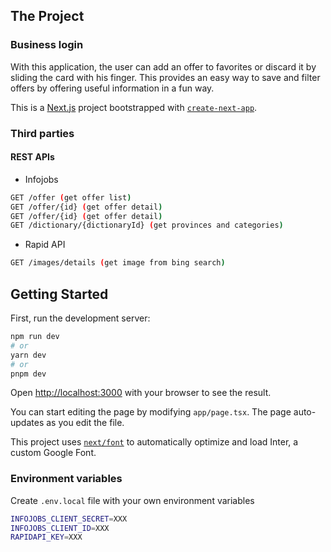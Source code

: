 ## The Project

### Business login

With this application, the user can add an offer to favorites or discard it by sliding the card with his finger. This provides an easy way to save and filter offers by offering useful information in a fun way.

This is a [Next.js](https://nextjs.org/) project bootstrapped with [`create-next-app`](https://github.com/vercel/next.js/tree/canary/packages/create-next-app).

### Third parties

#### REST APIs

- Infojobs

```bash
GET /offer (get offer list)
GET /offer/{id} (get offer detail)
GET /offer/{id} (get offer detail)
GET /dictionary/{dictionaryId} (get provinces and categories)
```

- Rapid API

```bash
GET /images/details (get image from bing search)

```

## Getting Started

First, run the development server:

```bash
npm run dev
# or
yarn dev
# or
pnpm dev
```

Open [http://localhost:3000](http://localhost:3000) with your browser to see the result.

You can start editing the page by modifying `app/page.tsx`. The page auto-updates as you edit the file.

This project uses [`next/font`](https://nextjs.org/docs/basic-features/font-optimization) to automatically optimize and load Inter, a custom Google Font.

### Environment variables

Create `.env.local` file with your own environment variables

```bash
INFOJOBS_CLIENT_SECRET=XXX
INFOJOBS_CLIENT_ID=XXX
RAPIDAPI_KEY=XXX
```
